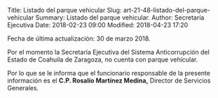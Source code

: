 Title: Listado del parque vehicular
Slug: art-21-48-listado-del-parque-vehicular
Summary: Listado del parque vehicular.
Author: Secretaría Ejecutiva
Date: 2018-02-23 09:00
Modified: 2018-04-23 17:20


Fecha de última actualización: 30 de marzo 2018.

Por el momento la Secretaría Ejecutiva del Sistema Anticorrupción del
Estado de Coahuila de Zaragoza, no cuenta con parque vehícular.

Por lo que se le informa que el funcionario responsable de la presente
información es el **C.P. Rosalío Martínez Medina,** Director de
Servicios Generales.
